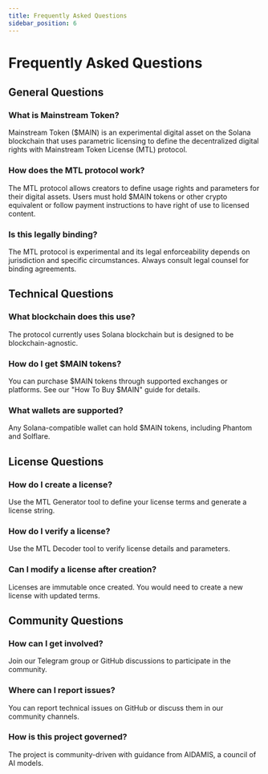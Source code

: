 ```yaml
---
title: Frequently Asked Questions
sidebar_position: 6
---
```


# Frequently Asked Questions

## General Questions

### What is Mainstream Token?
Mainstream Token ($MAIN) is an experimental digital asset on the Solana blockchain that uses parametric licensing to define the decentralized digital rights with Mainstream Token License (MTL) protocol.

### How does the MTL protocol work?
The MTL protocol allows creators to define usage rights and parameters for their digital assets. Users must hold $MAIN tokens or other crypto equivalent or follow payment instructions to have right of use to licensed content.

### Is this legally binding?
The MTL protocol is experimental and its legal enforceability depends on jurisdiction and specific circumstances. Always consult legal counsel for binding agreements.

## Technical Questions

### What blockchain does this use?
The protocol currently uses Solana blockchain but is designed to be blockchain-agnostic.

### How do I get $MAIN tokens?
You can purchase $MAIN tokens through supported exchanges or platforms. See our "How To Buy $MAIN" guide for details.

### What wallets are supported?
Any Solana-compatible wallet can hold $MAIN tokens, including Phantom and Solflare.

## License Questions

### How do I create a license?
Use the MTL Generator tool to define your license terms and generate a license string.

### How do I verify a license?
Use the MTL Decoder tool to verify license details and parameters.

### Can I modify a license after creation?
Licenses are immutable once created. You would need to create a new license with updated terms.

## Community Questions

### How can I get involved?
Join our Telegram group or GitHub discussions to participate in the community.

### Where can I report issues?
You can report technical issues on GitHub or discuss them in our community channels.

### How is this project governed?
The project is community-driven with guidance from AIDAMIS, a council of AI models.
